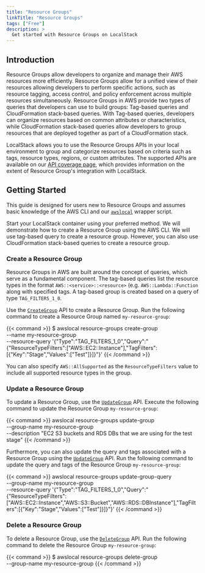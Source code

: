 ```yaml
---
title: "Resource Groups"
linkTitle: "Resource Groups"
tags: ["Free"]
description: >
  Get started with Resource Groups on LocalStack
---
```


## Introduction

Resource Groups allow developers to organize and manage their AWS resources more efficiently.
Resource Groups allow for a unified view of their resources allowing developers to perform specific actions, such as resource tagging, access control, and policy enforcement across multiple resources simultaneously.
Resource Groups in AWS provide two types of queries that developers can use to build groups: Tag-based queries and CloudFormation stack-based queries.
With Tag-based queries, developers can organize resources based on common attributes or characteristics, while CloudFormation stack-based queries allow developers to group resources that are deployed together as part of a CloudFormation stack.

LocalStack allows you to use the Resource Groups APIs in your local environment to group and categorize resources based on criteria such as tags, resource types, regions, or custom attributes.
The supported APIs are available on our [API coverage page](https://docs.localstack.cloud/references/coverage/coverage_resource-groups/), which provides information on the extent of Resource Group's integration with LocalStack.

## Getting Started

This guide is designed for users new to Resource Groups and assumes basic knowledge of the AWS CLI and our [`awslocal`](https://github.com/localstack/awscli-local) wrapper script.

Start your LocalStack container using your preferred method.
We will demonstrate how to create a Resource Group using the AWS CLI.
We will use tag-based query to create a resource group.
However, you can also use CloudFormation stack-based queries to create a resource group.

### Create a Resource Group

Resource Groups in AWS are built around the concept of queries, which serve as a fundamental component.
The tag-based queries list the resource types in the format `AWS::<service>::<resource>` (e.g. `AWS::Lambda::Function` along with specified tags.
A tag-based group is created based on a query of type `TAG_FILTERS_1_0`.

Use the [`CreateGroup`](https://docs.aws.amazon.com/resource-groups/latest/APIReference/API_CreateGroup.html) API to create a Resource Group.
Run the following command to create a Resource Group named `my-resource-group`:

{{< command >}}
$ awslocal resource-groups create-group \
    --name my-resource-group \
    --resource-query '{"Type":"TAG_FILTERS_1_0","Query":"{\"ResourceTypeFilters\":[\"AWS::EC2::Instance\"],\"TagFilters\":[{\"Key\":\"Stage\",\"Values\":[\"Test\"]}]}"}'
{{< /command >}}

You can also specify `AWS::AllSupported` as the `ResourceTypeFilters` value to include all supported resource types in the group.

### Update a Resource Group

To update a Resource Group, use the [`UpdateGroup`](https://docs.aws.amazon.com/resource-groups/latest/APIReference/API_UpdateGroup.html) API.
Execute the following command to update the Resource Group `my-resource-group`:

{{< command >}}
awslocal resource-groups update-group \
    --group-name my-resource-group \
    --description "EC2 S3 buckets and RDS DBs that we are using for the test stage"
{{< /command >}}

Furthermore, you can also update the query and tags associated with a Resource Group using the [`UpdateGroup`](https://docs.aws.amazon.com/resource-groups/latest/APIReference/API_UpdateGroup.html) API.
Run the following command to update the query and tags of the Resource Group `my-resource-group`:

{{< command >}}
awslocal resource-groups update-group-query \
    --group-name my-resource-group \
    --resource-query '{"Type":"TAG_FILTERS_1_0","Query":"{\"ResourceTypeFilters\":[\"AWS::EC2::Instance\",\"AWS::S3::Bucket\",\"AWS::RDS::DBInstance\"],\"TagFilters\":[{\"Key\":\"Stage\",\"Values\":[\"Test\"]}]}"}'
{{< /command >}}

### Delete a Resource Group

To delete a Resource Group, use the [`DeleteGroup`](https://docs.aws.amazon.com/resource-groups/latest/APIReference/API_DeleteGroup.html) API.
Run the following command to delete the Resource Group `my-resource-group`:

{{< command >}}
$ awslocal resource-groups delete-group \
    --group-name my-resource-group
{{< /command >}}
